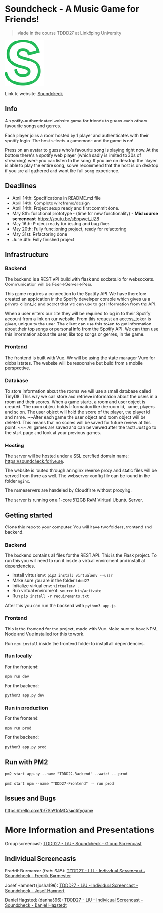 # Soundcheck - A Music Game for Friends!
> Made in the course TDDD27 at Linköping University

![Soundcheck Logo](https://raw.githubusercontent.com/fredrikburmester/Soundcheck/master/frontend/src/assets/soundcheck-logo.png)

Link to website: [Soundcheck](https://soundcheck.fdrive.se/)

## Info

A spotify-authenticated website game for friends to guess each others favourite songs and genres. 

Each player joins a room hosted by 1 player and authenticates with their spotify login. The host selects a gamemode and the game is on!

Press on an avatar to guess who's favourite song is playing right now. At the bottom there's a spotify web player (which sadly is limited to 30s of streaming) were you can listen to the song. If you are on desktop the player is able to play the entire song, so we recommend that the host is on desktop if you are all gathered and want the full song experience.

## Deadlines
- April 14th: Specifications in README.md file
- April 14th: Complete wireframe/design
- April 14th: Project setup ready and first commit done. 
- May 8th: functional prototype - (time for new functionality) - **Mid course screencast**: https://youtu.be/aEppwet_UZ8
- May 16th: Project ready for testing and bug fixes
- May 20th: Fully functioning project, ready for refactoring
- May 31st: Refactoring done
- June 4th: Fully finished project

## Infrastructure
### Backend
The backend is a REST API build with flask and sockets.io for websockets. Communication will be Peer->Server->Peer.

This game requires a connection to the Spotify API. We have therefore created an application in the Spotify developer console which gives us a private client_id and secret that we can use to get information from the API. 

When a user enters our site they will be required to log in to their Spotify account from a link on our website. From this request an access_token is given, unique to the user. The client can use this token to get information about their top songs or personal info from the Spotify API. We can then use this information about the user, like top songs or genres, in the game. 

### Frontend
The frontend is built with Vue. We will be using the state manager Vuex for global states. The website will be responsive but build from a mobile perspective. 

### Database
To store information about the rooms we will use a small database called TinyDB. This way we can store and retrieve information about the users in a room and their scores. When a game starts, a room and user object is created. The room object holds information like the room id, name, players and so on. The user object will hold the score of the player, the player id and name. ~~After each game the user object and room object will be deleted. This means that no scores will be saved for future review at this point. ~~~ All games are saved and can be viewed after the fact! Just go to the start page and look at your previous games.
### Hosting
The server will be hosted under a SSL certified domain name: https://soundcheck.fdrive.se. 

The website is routed through an nginx reverse proxy and static files will be served from there as well. The webserver config file can be found in the folder `nginx`. 

The nameservers are handeled by Cloudflare without proxying. 

The server is running on a 1-core 512GB RAM Viritual Ubuntu Server.

## Getting started

Clone this repo to your computer. You will have two folders, frontend and backend. 

### Backend
The backend contains all files for the REST API. This is the Flask project. To run this you will need to run it inside a virtual enviroment and install all dependencies. 

- Install virtualenv: `pip3 install virtualenv --user`
- Make sure you are in the folder `tddd27`
- Initialize virtual env: `virtualenv .`
- Run virtual enviroment: `source bin/activate`
- Run `pip install -r requirements.txt`

After this you can run the backend with `python3 app.js` 

### Frontend
This is the frontend for the project, made with Vue. Make sure to have NPM, Node and Vue installed for this to work.

Run `npm install` inside the frontend folder to install all dependencies. 

### Run locally 
For the frontend:

`npm run dev`

For the backend:

`python3 app.py dev`

### Run in production 
For the frontend:

`npm run prod`

For the backend:

`python3 app.py prod`

## Run with PM2

`pm2 start app.py --name "TDDD27-Backend" --watch -- prod`

`pm2 start npm --name "TDDD27-Frontend" -- run prod`

## Issues and Bugs
https://trello.com/b/7ShV1pMC/spotifygame

# More Information and Presentations 
Group screencast: [TDDD27 - LiU - Soundcheck - Group Screencast](https://youtu.be/Ds02lgNWZ20)

## Individual Screencasts 
Fredrik Burmester (frebu645): [TDDD27 - LiU - Individual Screencast - Soundcheck - Fredrik Burmester](https://youtu.be/DkEs84ja3XI)

Josef Hamnert (josha196): [TDDD27 - LiU - Individual Screencast - Soundcheck - Josef Hamnert](https://youtu.be/mitou7tS_KI)

Daniel Hagstedt (danha896): [TDDD27 - LiU - Individual Screencast - Soundcheck - Daniel Hagstedt](https://youtu.be/Jh9TE5do6Os)

